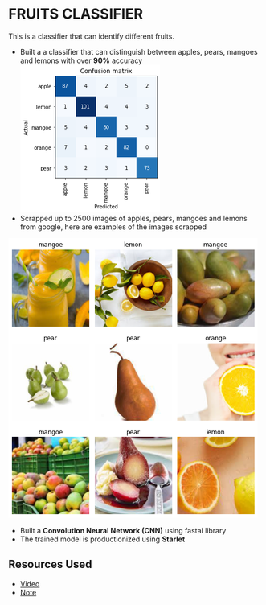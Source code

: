 # FRUITS CLASSIFIER
This is a classifier that can identify different fruits.
* Built a a classifier that can distinguish between apples, pears, mangoes and lemons with over **90%** accuracy
![](confusion_m.png)
* Scrapped up to 2500 images of apples, pears, mangoes and lemons from google, here are examples of the images scrapped

![](fruits.png)
* Built a **Convolution Neural Network (CNN)** using fastai library
* The trained model is productionized using **Starlet** 

## Resources Used
* [Video](https://course.fast.ai/videos/?lesson=1)
* [Note](https://github.com/fastai/course-v3/blob/master/nbs/dl1/lesson1-pets.ipynb)
